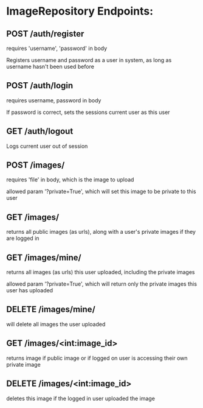 # ImageRepository Endpoints:

## POST /auth/register
requires 'username', 'password' in body

Registers username and password as a user in system, as long as username hasn't been used before

## POST /auth/login
requires username, password in body

If password is correct, sets the sessions current user as this user

## GET /auth/logout
Logs current user out of session


## POST /images/
requires 'file' in body, which is the image to upload

allowed param '?private=True', which will set this image to be private to this user

## GET /images/
returns all public images (as urls), along with a user's private images if they are logged in

## GET /images/mine/
returns all images (as urls) this user uploaded, including the private images

allowed param '?private=True', which will return only the private images this user has uploaded

## DELETE /images/mine/
will delete all images the user uploaded

## GET /images/\<int:image_id\>
returns image if public image or if logged on user is accessing their own private image

## DELETE /images/\<int:image_id\>
deletes this image if the logged in user uploaded the image
